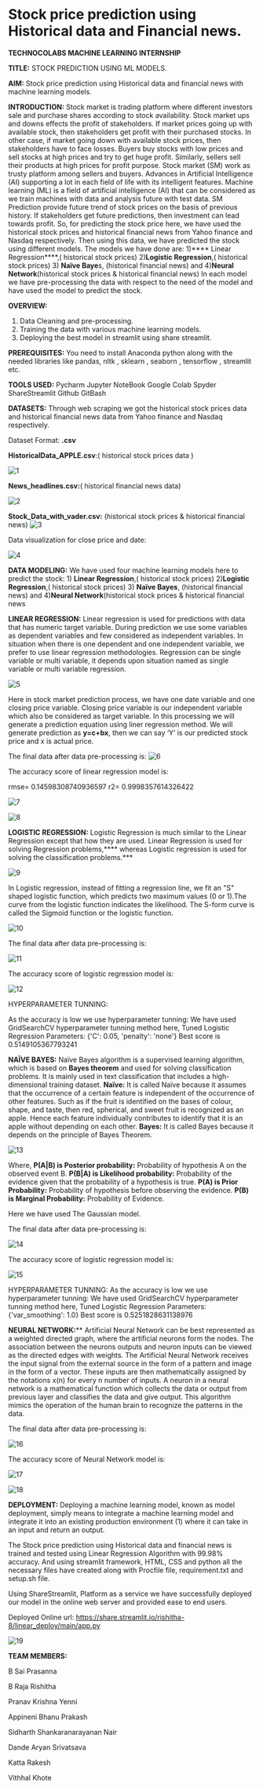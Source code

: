 # Stock price prediction using Historical data and Financial news.
**TECHNOCOLABS MACHINE LEARNING INTERNSHIP**


**TITLE:**
STOCK PREDICTION USING ML MODELS.


**AIM:**
Stock price prediction using Historical data and financial news with machine learning models.


**INTRODUCTION:**
Stock market is trading platform where different investors sale and purchase shares according to stock availability. Stock market ups and downs effects the profit of stakeholders. If market prices going up with available stock, then stakeholders get profit with their purchased stocks. In other case, if market going down with available stock prices, then stakeholders have to face losses. Buyers buy stocks with low prices and sell stocks at high prices and try to get huge profit. Similarly, sellers sell their products at high prices for profit purpose. Stock market (SM) work as trusty platform among sellers and buyers. Advances in Artificial Intelligence (AI) supporting a lot in each field of life with its intelligent features.  Machine learning (ML) is a field of artificial intelligence (AI) that can be considered as we train machines with data and analysis future with test data. SM Prediction provide future trend of stock prices on the basis of previous history. If stakeholders get future predictions, then investment can lead  towards profit. So, for predicting the stock price here, we have used the historical stock prices and historical financial news from Yahoo finance and Nasdaq respectively. Then using this data, we have predicted the stock using different models. The models we have done are:
        1)**** Linear Regression****,( historical stock prices)
       2)**Logistic Regression**,( historical stock prices)
       3) **Naïve Baye**s, (historical financial news)   and
       4)**Neural Network**(historical stock prices & historical financial news)
In each model we have pre-processing the data with respect to the need of the model and have used the model to predict the stock.


**OVERVIEW:**
1)	Data Cleaning and pre-processing.
2)	Training the data with various machine learning models.
3)	 Deploying the best model in streamlit using share streamlit.


**PREREQUISITES:**
You need to install Anaconda python along with the needed libraries like pandas, nltk , sklearn , seaborn , tensorflow , streamlit etc.

**TOOLS USED:**
Pycharm
Jupyter NoteBook
Google Colab
Spyder
ShareStreamlit
Github
GitBash

**DATASETS:**
Through web scraping we got the historical stock prices data  and historical financial news data from Yahoo finance and Nasdaq respectively.

Dataset Format: **.csv**

**HistoricalData_APPLE.csv**:( historical stock prices data  )

 ![1](https://user-images.githubusercontent.com/79561409/125926016-fc601725-28d2-47d9-881b-483c011ba0ed.png)
 
**News_headlines.csv:**( historical financial news data)

 ![2](https://user-images.githubusercontent.com/79561409/125926026-96070c5d-2415-483b-928d-5cf5736dfe91.png)

**Stock_Data_with_vader.csv:** (historical stock prices & historical financial news)
![3](https://user-images.githubusercontent.com/79561409/125926034-3a4a094e-04a9-4e11-ab4d-ac588b3507d7.png)

Data visualization for close price and date: 
 
 ![4](https://user-images.githubusercontent.com/79561409/125926054-b00d6626-9c48-4001-a0c1-7a7dba2baa82.png)
 
**DATA MODELING:**
We have used four machine learning models here to predict the stock:
                  1) **Linear Regression**,( historical stock prices)
                  2)**Logistic Regression**,( historical stock prices)
                  3) **Naïve Bayes**, (historical financial news)   and
                  4)**Neural Network**(historical stock prices & historical financial news
                  
  
  
**LINEAR REGRESSION:**
Linear regression is used for predictions with data that has numeric target variable. During prediction we use some variables as dependent variables and few considered as independent variables. In situation when there is one dependent and one independent variable, we prefer to use linear regression methodologies. Regression can be single variable or multi variable, it depends upon situation named as single variable or multi variable regression.

 ![5](https://user-images.githubusercontent.com/79561409/125926062-bab7ad3f-98b3-401f-9a71-32bd35ac575a.png)
 
Here in stock market prediction process, we have one date variable and one closing price variable. Closing price variable is our independent variable which also be considered as target variable. In this processing we will generate a prediction equation using liner regression method. We will generate prediction as **y=c+bx**, then we can say ‘Y’ is our predicted stock price and x is actual price.

The final data after data pre-processing is:
 ![6](https://user-images.githubusercontent.com/79561409/125926093-81b8eec8-3506-42f9-93a8-3db506a55945.png)

The accuracy score of linear regression model is:

rmse= 0.14598308740936597
r2= 0.9998357614326422

 ![7](https://user-images.githubusercontent.com/79561409/125926112-89e833ba-22e4-41b4-830a-533ff95533f5.png)
 
![8](https://user-images.githubusercontent.com/79561409/125926124-ac58b767-6cdc-4983-9e82-478c3855fe4f.png)



**LOGISTIC REGRESSION:**
Logistic Regression is much similar to the Linear Regression except that how they are used. Linear Regression is used for solving Regression problems,**** whereas Logistic regression is used for solving the classification problems.***

 ![9](https://user-images.githubusercontent.com/79561409/125926140-45568b34-7fcd-4c4a-bbdb-8dfe49d06fa7.png)
 
 In Logistic regression, instead of fitting a regression line, we fit an "S" shaped logistic function, which predicts two maximum values (0 or 1).The curve from the logistic function indicates the likelihood. The S-form curve is called the Sigmoid function or the logistic function.
 
 ![10](https://user-images.githubusercontent.com/79561409/125926154-15c62512-1de3-45b7-a0a7-3b5e6a610939.png)
 
The final data after data pre-processing is:

![11](https://user-images.githubusercontent.com/79561409/125926160-3640c714-0d94-4062-a88c-cc7bc2ff5a40.png)

The accuracy score of logistic regression model is:

 ![12](https://user-images.githubusercontent.com/79561409/125926167-fc0bc068-dacf-4218-9143-a1e362007080.png)
 
HYPERPARAMETER TUNNING:

As the accuracy is low we use hyperparameter tunning:
We have used GridSearchCV hyperparameter tunning method here,
Tuned Logistic Regression Parameters: {'C': 0.05, 'penalty': 'none'}
Best score is 0.5149105367793241



**NAÏVE BAYES:**
Naïve Bayes algorithm is a supervised learning algorithm, which is based on **Bayes theorem** and used for solving classification problems. It is mainly used in text classification that includes a high-dimensional training dataset.
**Naïve:** It is called Naïve because it assumes that the occurrence of a certain feature is independent of the occurrence of other features. Such as if the fruit is identified on the bases of colour, shape, and taste, then red, spherical, and sweet fruit is recognized as an apple. Hence each feature individually contributes to identify that it is an apple without depending on each other. 
**Bayes:** It is called Bayes because it depends on the principle of Bayes Theorem. 

 ![13](https://user-images.githubusercontent.com/79561409/125926176-8edabbdb-b890-4980-8371-5de286a2bbec.png)
 
Where,
**P(A|B) is Posterior probability:** Probability of hypothesis A on the observed event B.
**P(B|A) is Likelihood probability:** Probability of the evidence given that the probability of a hypothesis is true.
**P(A) is Prior Probability:** Probability of hypothesis before observing the evidence.
**P(B) is Marginal Probability:** Probability of Evidence.

Here we have used The Gaussian model.

The final data after data pre-processing is:

 ![14](https://user-images.githubusercontent.com/79561409/125926188-38c64952-c81c-4a38-a659-906bf4a15995.png)
 
The accuracy score of logistic regression model is:

 ![15](https://user-images.githubusercontent.com/79561409/125926199-85571f2c-07db-48bc-9de1-87419c38bf7d.png)
 
HYPERPARAMETER TUNNING:
As the accuracy is low we use hyperparameter tunning:
We have used GridSearchCV hyperparameter tunning method here,
Tuned Logistic Regression Parameters: {'var_smoothing': 1.0}
Best score is 0.5251828631138976



**NEURAL NETWORK:****
Artificial Neural Network can be best represented as a weighted directed graph, where the artificial neurons form the nodes. The association between the neurons outputs and neuron inputs can be viewed as the directed edges with weights. The Artificial Neural Network receives the input signal from the external source in the form of a pattern and image in the form of a vector. These inputs are then mathematically assigned by the notations x(n) for every n number of inputs. A neuron in a neural network is a mathematical function which collects the data or output from previous layer and classifies the data and give output. This algorithm mimics the operation of the human brain to recognize the patterns in the data.

The final data after data pre-processing is:

 ![16](https://user-images.githubusercontent.com/79561409/125926202-0cf32d6b-9a56-445e-a18e-24ee8ddce4e1.png)
 
The accuracy score of Neural Network model is:

 ![17](https://user-images.githubusercontent.com/79561409/125926209-50bac20e-62f0-4f21-b003-6d85178d3eeb.png)
 
 ![18](https://user-images.githubusercontent.com/79561409/125926215-f4ea0515-a3da-4e24-913e-901e9c22d81e.png)
 
 
 
 
 
**DEPLOYMENT:**
Deploying a machine learning model, known as model deployment, simply means to integrate a machine learning model and integrate it into an existing production environment (1) where it can take in an input and return an output.

The Stock price prediction using Historical data and financial news is trained and tested using Linear Regression Algorithm with 99.98% accuracy. And using streamlit framework, HTML, CSS and python all the necessary files have created along with Procfile file, requirement.txt and setup.sh file.

Using ShareStreamlit, Platform as a service we have successfully deployed our model in the online web server and provided ease to end users.

Deployed Online url:  https://share.streamlit.io/rishitha-8/linear_deploy/main/app.py

 ![19](https://user-images.githubusercontent.com/79561409/125926230-357d71e3-23fa-4a4d-93bf-34065932e86a.png)

**TEAM MEMBERS:**

B Sai Prasanna

B Raja Rishitha

Pranav Krishna Yenni

Appineni Bhanu Prakash

Sidharth Shankaranarayanan Nair


Dande Aryan Srivatsava

Katta Rakesh

Vithhal Khote

